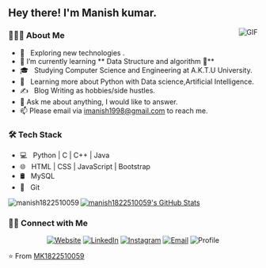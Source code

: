 <h2> Hey there! I'm Manish kumar.</h2>
<img align="right" alt="GIF" src="https://media.giphy.com/media/iIqmM5tTjmpOB9mpbn/giphy.gif" />

<h3> 👨🏻‍💻 About Me </h3>

- 🤔 &nbsp; Exploring new technologies .
- 🌱 I’m currently learning ** Data Structure and algorithm 🤩**
- 🎓 &nbsp; Studying Computer Science and Engineering at A.K.T.U University.
- 🌱 &nbsp; Learning more about Python with Data science,Artificial Intelligence.
- ✍️ &nbsp; Blog Writing as hobbies/side hustles.
- 💬 Ask me about anything, I would like to answer.
- 📫 Please email via imanish1998@gmail.com to reach me.

<h3>🛠 Tech Stack</h3>

- 💻 &nbsp; Python | C | C++ | Java
- 🌐 &nbsp; HTML | CSS | JavaScript | Bootstrap
- 🛢 &nbsp; MySQL 
- 🔧 &nbsp; Git 

<p><img align="left" src="https://github-readme-stats.vercel.app/api/top-langs/?username=manish1822510059&layout=compact&hide=html&theme=highcontrast" alt="manish1822510059" /></p>


[![manish1822510059's GitHub Stats](https://github-readme-stats.vercel.app/api?username=manish1822510059&show_icons=true)](https://github.com/manish1822510059)



<h3> 🤝🏻 Connect with Me </h3>

<p align="center">
<a href="https://notestoconnect.wordpress.com//"><img alt="Website" src="https://img.shields.io/badge/Website-https://notestoconnect.wordpress.com/-blue?style=flat-square&logo=google-chrome"></a>
<a href="https://www.linkedin.com/in/manish-k-951800135/"><img alt="LinkedIn" src="https://img.shields.io/badge/LinkedIn-Manish%20Kumar-blue?style=flat-square&logo=linkedin"></a>
<a href="https://www.instagram.com/imanish1998/?hl=en"><img alt="Instagram" src="https://img.shields.io/badge/Instagram-manish__-blue?style=flat-square&logo=instagram"></a>
<a href="mailto:imanish1998@gmail.com"><img alt="Email" src="https://img.shields.io/badge/Email-imanish1998@gmail.com-blue?style=flat-square&logo=gmail"></a>
  <img src="https://camo.githubusercontent.com/50f214e821f1b0bb98c311abd13e714c4b78976a/68747470733a2f2f56697369746f722d62616467652e676c697463682e6d652f62616467653f706167655f69643d6b757368616c3939372d6461732e70726f66696c6576696577732d6261646765" alt="Profile" data-canonical-src="https://Visitor-badge.glitch.me/badge?page_id=manish1822510059.profileviews-badge" style="max-width:100%;">
</p>

⭐️ From [MK1822510059](https://github.com/manish1822510059)
